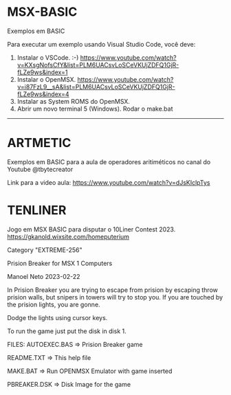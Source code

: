 # MSX-BASIC
 Exemplos em BASIC
 
 Para executar um exemplo usando Visual Studio Code, você deve: 
 1. Instalar o VSCode. :-) https://www.youtube.com/watch?v=KXsgNofsCfY&list=PLM6UACsvLoSCeVKUjZDFQ1GjR-fLZe9ws&index=1 
 2. Instalar o OpenMSX. https://www.youtube.com/watch?v=i87FzL9__sA&list=PLM6UACsvLoSCeVKUjZDFQ1GjR-fLZe9ws&index=4
 3. Instalar as System ROMS do OpenMSX.
 4. Abrir um novo terminal 
 5 (Windows). Rodar o make.bat
------------------------------------------------------------------------------------------------
# ARTMETIC

Exemplos em BASIC para a aula de operadores aritiméticos no canal do Youtube @tbytecreator

Link para a video aula: https://www.youtube.com/watch?v=dJsKIclpTys

# TENLINER

Jogo em MSX BASIC para disputar o 10Liner Contest 2023. 
https://gkanold.wixsite.com/homeputerium

Category "EXTREME-256"

Prision Breaker for MSX 1 Computers

Manoel Neto 2023-02-22

In Prision Breaker you are trying to escape from prision by escaping throw prision walls, but snipers in towers will try to stop you. If you are touched by the prision lights, you are gonne.  

Dodge the lights using cursor keys. 

To run the game just put the disk in disk 1. 

FILES: 
AUTOEXEC.BAS => Prision Breaker game

README.TXT   => This help file

MAKE.BAT     => Run OPENMSX Emulator with game inserted

PBREAKER.DSK => Disk Image for the game 